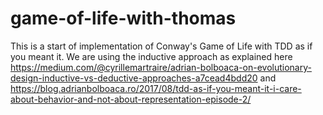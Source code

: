 # game-of-life-with-thomas

This is a start of implementation of Conway's Game of Life with TDD as if you meant it. We are using the inductive approach as explained here https://medium.com/@cyrillemartraire/adrian-bolboaca-on-evolutionary-design-inductive-vs-deductive-approaches-a7cead4bdd20 and https://blog.adrianbolboaca.ro/2017/08/tdd-as-if-you-meant-it-i-care-about-behavior-and-not-about-representation-episode-2/
